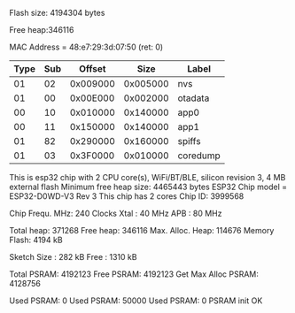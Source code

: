 Flash size: 4194304 bytes

Free heap:346116

MAC Address = 48:e7:29:3d:07:50 (ret: 0)

| Type | Sub |  Offset  |   Size   |       Label      |
| ---- | --- | -------- | -------- | ---------------- |
|  01  | 02  | 0x009000 | 0x005000 | nvs              |
|  01  | 00  | 0x00E000 | 0x002000 | otadata          |
|  00  | 10  | 0x010000 | 0x140000 | app0             |
|  00  | 11  | 0x150000 | 0x140000 | app1             |
|  01  | 82  | 0x290000 | 0x160000 | spiffs           |
|  01  | 03  | 0x3F0000 | 0x010000 | coredump         |


This is esp32 chip with 2 CPU core(s), WiFi/BT/BLE, silicon revision 3, 4 MB external flash
Minimum free heap size: 4465443 bytes
ESP32 Chip model = ESP32-D0WD-V3 Rev 3
This chip has 2 cores
Chip ID: 3999568

Chip Frequ. MHz: 240
Clocks Xtal :   40 MHz
       APB  :   80 MHz

Total heap: 371268
Free heap: 346116
Max. Alloc. Heap: 114676
Memory Flash: 4194 kB

Sketch Size :  282 kB
       Free : 1310 kB

Total PSRAM: 4192123
Free PSRAM: 4192123
Get Max Alloc PSRAM: 4128756

Used PSRAM: 0 
Used PSRAM: 50000 
Used PSRAM: 0 
PSRAM init OK
